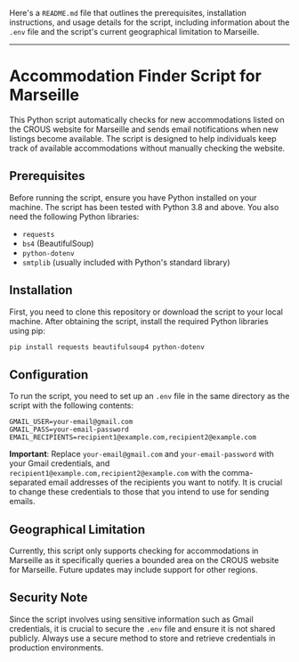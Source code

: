 Here's a `README.md` file that outlines the prerequisites, installation instructions, and usage details for the script, including information about the `.env` file and the script's current geographical limitation to Marseille.

---

# Accommodation Finder Script for Marseille

This Python script automatically checks for new accommodations listed on the CROUS website for Marseille and sends email notifications when new listings become available. The script is designed to help individuals keep track of available accommodations without manually checking the website.

## Prerequisites

Before running the script, ensure you have Python installed on your machine. The script has been tested with Python 3.8 and above. You also need the following Python libraries:
- `requests`
- `bs4` (BeautifulSoup)
- `python-dotenv`
- `smtplib` (usually included with Python's standard library)

## Installation

First, you need to clone this repository or download the script to your local machine. After obtaining the script, install the required Python libraries using pip:

```bash
pip install requests beautifulsoup4 python-dotenv
```

## Configuration

To run the script, you need to set up an `.env` file in the same directory as the script with the following contents:

```
GMAIL_USER=your-email@gmail.com
GMAIL_PASS=your-email-password
EMAIL_RECIPIENTS=recipient1@example.com,recipient2@example.com
```

**Important**: Replace `your-email@gmail.com` and `your-email-password` with your Gmail credentials, and `recipient1@example.com,recipient2@example.com` with the comma-separated email addresses of the recipients you want to notify. It is crucial to change these credentials to those that you intend to use for sending emails.


## Geographical Limitation

Currently, this script only supports checking for accommodations in Marseille as it specifically queries a bounded area on the CROUS website for Marseille. Future updates may include support for other regions.

## Security Note

Since the script involves using sensitive information such as Gmail credentials, it is crucial to secure the `.env` file and ensure it is not shared publicly. Always use a secure method to store and retrieve credentials in production environments.

